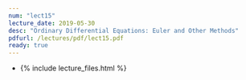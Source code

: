 ```yaml
---
num: "lect15"
lecture_date: 2019-05-30
desc: "Ordinary Differential Equations: Euler and Other Methods"
pdfurl: /lectures/pdf/lect15.pdf
ready: true
---
```


* {% include lecture_files.html %}
<!---
<a href="{{page.pdfurl | relative_url }}" data-ajax="false">Slides PDF</a>
--->

